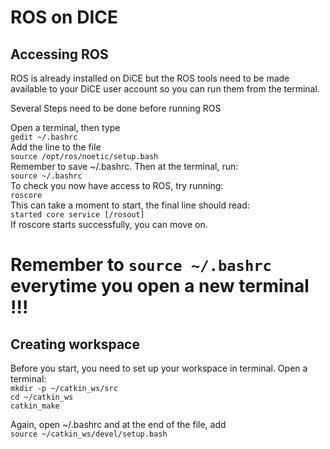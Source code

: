 # ROS on DICE

## Accessing ROS
ROS is already installed on DiCE but the ROS tools need to be made available to your DiCE user   account so you can run them from the terminal. 

Several Steps need to be done before running ROS

Open a terminal, then type \
```gedit ~/.bashrc``` \
Add the line to the file \
`source /opt/ros/noetic/setup.bash` \
Remember to save  ~/.bashrc. Then at the terminal, run: \
`source ~/.bashrc` \
To check you now have access to ROS, try running: \
`roscore` \
This can take a moment to start, the final line should read: \
`started core service [/rosout]` \
If  roscore  starts successfully, you can move on.

# Remember to `source ~/.bashrc` everytime you open a new terminal !!!

## Creating workspace
Before you start, you need to set up your workspace in terminal.
Open a terminal: \
`mkdir -p ~/catkin_ws/src`  \
`cd ~/catkin_ws` \
`catkin_make`

Again, open  ~/.bashrc  and at the end of the file, add \
`source ~/catkin_ws/devel/setup.bash`
